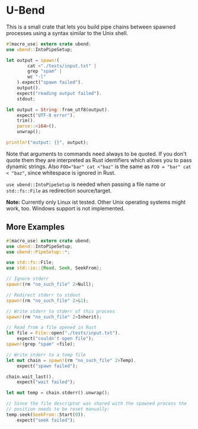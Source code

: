 U-Bend
======

This is a small crate that lets you build pipe chains between spawned
processes using a syntax similar to the Unix shell.

```rust
#[macro_use] extern crate ubend;
use ubend::IntoPipeSetup;

let output = spawn!(
		cat <"./tests/input.txt" |
		grep "spam" |
		wc "-l"
	).expect("spawn failed").
	output().
	expect("reading output failed").
	stdout;

let output = String::from_utf8(output).
	expect("UTF-8 error").
	trim().
	parse::<i64>().
	unwrap();

println!("output: {}", output);
```

Note that arguments to commands need always to be quoted. If you don't quote
them they are interpreted as Rust identifiers which allows you to pass
dynamic strings. Also `FOO="bar" cat <"baz"` is the same as
`FOO = "bar" cat < "baz"`, since whitespace is ignored in Rust.

`use ubend::IntoPipeSetup` is needed when passing a file name or
`std::fs::File` as redirection source/target.

**Note:** Currently only Linux ist tested. Other Unix operating systems might
work, too. Windows support is not implemented.

More Examples
-------------

```rust
#[macro_use] extern crate ubend;
use ubend::IntoPipeSetup;
use ubend::PipeSetup::*;

use std::fs::File;
use std::io::{Read, Seek, SeekFrom};

// Ignore stderr
spawn!(rm "no_such_file" 2>Null);

// Redirect stderr to stdout
spawn!(rm "no_such_file" 2>&1);

// Write stderr to stderr of this process
spawn!(rm "no_such_file" 2>Inherit);

// Read from a file opened in Rust
let file = File::open("./tests/input.txt").
	expect("couldn't open file");
spawn!(grep "spam" <file);

// Write stderr to a temp file
let mut chain = spawn!(rm "no_such_file" 2>Temp).
	expect("spawn failed");

chain.wait_last().
	expect("wait failed");

let mut temp = chain.stderr().unwrap();

// Since the file descriptor was shared with the spawned process the
// position needs to be reset manually:
temp.seek(SeekFrom::Start(0)).
	expect("seek failed");
```
